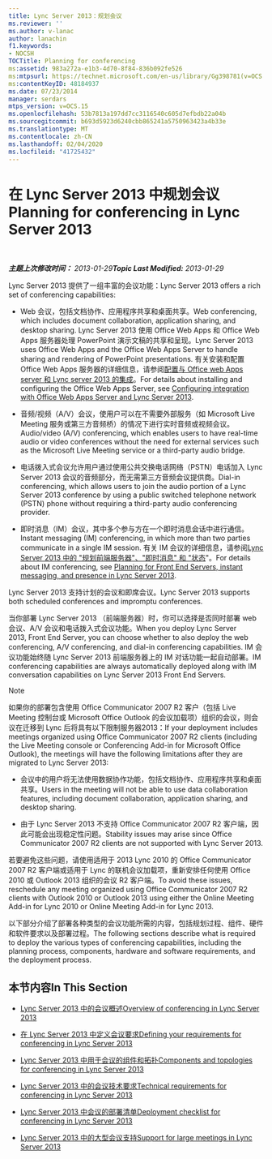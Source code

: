 ```yaml
---
title: Lync Server 2013：规划会议
ms.reviewer: ''
ms.author: v-lanac
author: lanachin
f1.keywords:
- NOCSH
TOCTitle: Planning for conferencing
ms:assetid: 983a272a-e1b3-4d70-8f84-836b092fe526
ms:mtpsurl: https://technet.microsoft.com/en-us/library/Gg398781(v=OCS.15)
ms:contentKeyID: 48184937
ms.date: 07/23/2014
manager: serdars
mtps_version: v=OCS.15
ms.openlocfilehash: 53b7813a197dd7cc3116540c605d7efbdb22a04b
ms.sourcegitcommit: b693d5923d6240cbb865241a5750963423a4b33e
ms.translationtype: MT
ms.contentlocale: zh-CN
ms.lasthandoff: 02/04/2020
ms.locfileid: "41725432"
---
```

<div data-xmlns="http://www.w3.org/1999/xhtml">

<div class="topic" data-xmlns="http://www.w3.org/1999/xhtml" data-msxsl="urn:schemas-microsoft-com:xslt" data-cs="http://msdn.microsoft.com/en-us/">

<div data-asp="http://msdn2.microsoft.com/asp">

# <a name="planning-for-conferencing-in-lync-server-2013"></a><span data-ttu-id="91600-102">在 Lync Server 2013 中规划会议</span><span class="sxs-lookup"><span data-stu-id="91600-102">Planning for conferencing in Lync Server 2013</span></span>

</div>

<div id="mainSection">

<div id="mainBody">

<span> </span>

<span data-ttu-id="91600-103">_**主题上次修改时间：** 2013-01-29_</span><span class="sxs-lookup"><span data-stu-id="91600-103">_**Topic Last Modified:** 2013-01-29_</span></span>

<span data-ttu-id="91600-104">Lync Server 2013 提供了一组丰富的会议功能：</span><span class="sxs-lookup"><span data-stu-id="91600-104">Lync Server 2013 offers a rich set of conferencing capabilities:</span></span>

  - <span data-ttu-id="91600-105">Web 会议，包括文档协作、应用程序共享和桌面共享。</span><span class="sxs-lookup"><span data-stu-id="91600-105">Web conferencing, which includes document collaboration, application sharing, and desktop sharing.</span></span> <span data-ttu-id="91600-106">Lync Server 2013 使用 Office Web Apps 和 Office Web Apps 服务器处理 PowerPoint 演示文稿的共享和呈现。</span><span class="sxs-lookup"><span data-stu-id="91600-106">Lync Server 2013 uses Office Web Apps and the Office Web Apps Server to handle sharing and rendering of PowerPoint presentations.</span></span> <span data-ttu-id="91600-107">有关安装和配置 Office Web Apps 服务器的详细信息，请参阅[配置与 Office web Apps server 和 Lync server 2013 的集成](lync-server-2013-enabling-office-web-apps-server-and-lync-server-2013.md)。</span><span class="sxs-lookup"><span data-stu-id="91600-107">For details about installing and configuring the Office Web Apps Server, see [Configuring integration with Office Web Apps Server and Lync Server 2013](lync-server-2013-enabling-office-web-apps-server-and-lync-server-2013.md).</span></span>

  - <span data-ttu-id="91600-108">音频/视频（A/V）会议，使用户可以在不需要外部服务（如 Microsoft Live Meeting 服务或第三方音频桥）的情况下进行实时音频或视频会议。</span><span class="sxs-lookup"><span data-stu-id="91600-108">Audio/video (A/V) conferencing, which enables users to have real-time audio or video conferences without the need for external services such as the Microsoft Live Meeting service or a third-party audio bridge.</span></span>

  - <span data-ttu-id="91600-109">电话拨入式会议允许用户通过使用公共交换电话网络（PSTN）电话加入 Lync Server 2013 会议的音频部分，而无需第三方音频会议提供商。</span><span class="sxs-lookup"><span data-stu-id="91600-109">Dial-in conferencing, which allows users to join the audio portion of a Lync Server 2013 conference by using a public switched telephone network (PSTN) phone without requiring a third-party audio conferencing provider.</span></span>

  - <span data-ttu-id="91600-110">即时消息（IM）会议，其中多个参与方在一个即时消息会话中进行通信。</span><span class="sxs-lookup"><span data-stu-id="91600-110">Instant messaging (IM) conferencing, in which more than two parties communicate in a single IM session.</span></span> <span data-ttu-id="91600-111">有关 IM 会议的详细信息，请参阅[Lync Server 2013 中的 "规划前端服务器"、"即时消息" 和 "状态](lync-server-2013-planning-for-front-end-servers-instant-messaging-and-presence.md)"。</span><span class="sxs-lookup"><span data-stu-id="91600-111">For details about IM conferencing, see [Planning for Front End Servers, instant messaging, and presence in Lync Server 2013](lync-server-2013-planning-for-front-end-servers-instant-messaging-and-presence.md).</span></span>

<span data-ttu-id="91600-112">Lync Server 2013 支持计划的会议和即席会议。</span><span class="sxs-lookup"><span data-stu-id="91600-112">Lync Server 2013 supports both scheduled conferences and impromptu conferences.</span></span>

<span data-ttu-id="91600-113">当你部署 Lync Server 2013 （前端服务器）时，你可以选择是否同时部署 web 会议、A/V 会议和电话拨入式会议功能。</span><span class="sxs-lookup"><span data-stu-id="91600-113">When you deploy Lync Server 2013, Front End Server, you can choose whether to also deploy the web conferencing, A/V conferencing, and dial-in conferencing capabilities.</span></span> <span data-ttu-id="91600-114">IM 会议功能始终随 Lync Server 2013 前端服务器上的 IM 对话功能一起自动部署。</span><span class="sxs-lookup"><span data-stu-id="91600-114">IM conferencing capabilities are always automatically deployed along with IM conversation capabilities on Lync Server 2013 Front End Servers.</span></span>

<div>


> [!NOTE]  
> <span data-ttu-id="91600-115">如果你的部署包含使用 Office Communicator 2007 R2 客户（包括 Live Meeting 控制台或 Microsoft Office Outlook 的会议加载项）组织的会议，则会议在迁移到 Lync 后将具有以下限制服务器2013：</span><span class="sxs-lookup"><span data-stu-id="91600-115">If your deployment includes meetings organized using Office Communicator 2007 R2 clients (including the Live Meeting console or Conferencing Add-in for Microsoft Office Outlook), the meetings will have the following limitations after they are migrated to Lync Server 2013:</span></span> 
> <UL>
> <LI>
> <P><span data-ttu-id="91600-116">会议中的用户将无法使用数据协作功能，包括文档协作、应用程序共享和桌面共享。</span><span class="sxs-lookup"><span data-stu-id="91600-116">Users in the meeting will not be able to use data collaboration features, including document collaboration, application sharing, and desktop sharing.</span></span></P>
> <LI>
> <P><span data-ttu-id="91600-117">由于 Lync Server 2013 不支持 Office Communicator 2007 R2 客户端，因此可能会出现稳定性问题。</span><span class="sxs-lookup"><span data-stu-id="91600-117">Stability issues may arise since Office Communicator 2007 R2 clients are not supported with Lync Server 2013.</span></span></P></LI></UL><span data-ttu-id="91600-118">若要避免这些问题，请使用适用于 2013 Lync 2010 的 Office Communicator 2007 R2 客户端或适用于 Lync 的联机会议加载项，重新安排任何使用 Office 2010 或 Outlook 2013 组织的会议 R2 客户端。</span><span class="sxs-lookup"><span data-stu-id="91600-118">To avoid these issues, reschedule any meeting organized using Office Communicator 2007 R2 clients with Outlook 2010 or Outlook 2013 using either the Online Meeting Add-in for Lync 2010 or Online Meeting Add-in for Lync 2013.</span></span>



</div>

<span data-ttu-id="91600-119">以下部分介绍了部署各种类型的会议功能所需的内容，包括规划过程、组件、硬件和软件要求以及部署过程。</span><span class="sxs-lookup"><span data-stu-id="91600-119">The following sections describe what is required to deploy the various types of conferencing capabilities, including the planning process, components, hardware and software requirements, and the deployment process.</span></span>

<div>

## <a name="in-this-section"></a><span data-ttu-id="91600-120">本节内容</span><span class="sxs-lookup"><span data-stu-id="91600-120">In This Section</span></span>

  - [<span data-ttu-id="91600-121">Lync Server 2013 中的会议概述</span><span class="sxs-lookup"><span data-stu-id="91600-121">Overview of conferencing in Lync Server 2013</span></span>](lync-server-2013-overview-of-conferencing.md)

  - [<span data-ttu-id="91600-122">在 Lync Server 2013 中定义会议要求</span><span class="sxs-lookup"><span data-stu-id="91600-122">Defining your requirements for conferencing in Lync Server 2013</span></span>](lync-server-2013-defining-your-requirements-for-conferencing.md)

  - [<span data-ttu-id="91600-123">Lync Server 2013 中用于会议的组件和拓扑</span><span class="sxs-lookup"><span data-stu-id="91600-123">Components and topologies for conferencing in Lync Server 2013</span></span>](lync-server-2013-components-and-topologies-for-conferencing.md)

  - [<span data-ttu-id="91600-124">Lync Server 2013 中的会议技术要求</span><span class="sxs-lookup"><span data-stu-id="91600-124">Technical requirements for conferencing in Lync Server 2013</span></span>](lync-server-2013-technical-requirements-for-conferencing.md)

  - [<span data-ttu-id="91600-125">Lync Server 2013 中会议的部署清单</span><span class="sxs-lookup"><span data-stu-id="91600-125">Deployment checklist for conferencing in Lync Server 2013</span></span>](lync-server-2013-deployment-checklist-for-conferencing.md)

  - [<span data-ttu-id="91600-126">Lync Server 2013 中的大型会议支持</span><span class="sxs-lookup"><span data-stu-id="91600-126">Support for large meetings in Lync Server 2013</span></span>](lync-server-2013-support-for-large-meetings.md)

</div>

</div>

<span> </span>

</div>

</div>

</div>

